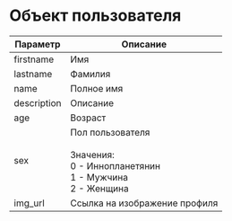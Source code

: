 # Объект пользователя

| Параметр | Описание |
| ------------ | ------------ |
| firstname | Имя |
| lastname | Фамилия |
| name | Полное имя |
| description | Описание |
| age | Возраст |
| sex | Пол пользователя <br><br> Значения: <br> 0 - Иннопланетянин <br> 1 - Мужчина <br> 2 - Женщина |
| img_url | Ссылка на изображение профиля |
